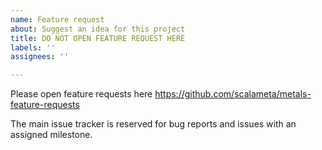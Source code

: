 ```yaml
---
name: Feature request
about: Suggest an idea for this project
title: DO NOT OPEN FEATURE REQUEST HERE
labels: ''
assignees: ''

---
```


Please open feature requests here https://github.com/scalameta/metals-feature-requests

The main issue tracker is reserved for bug reports and issues with an assigned milestone.
